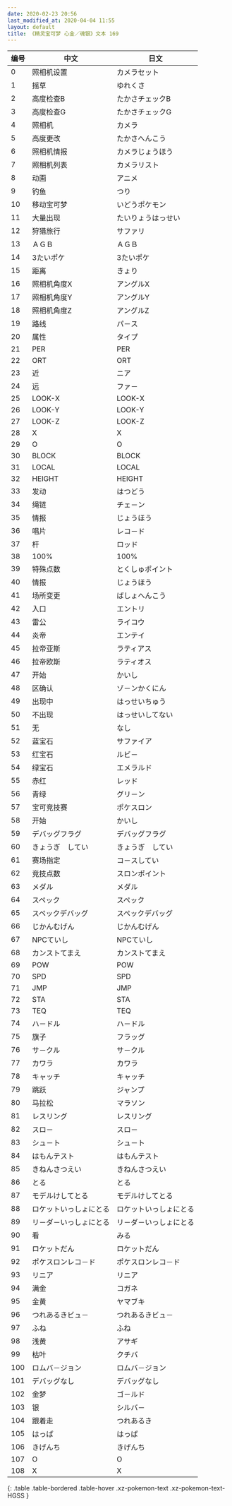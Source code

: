 ```yaml
---
date: 2020-02-23 20:56
last_modified_at: 2020-04-04 11:55
layout: default
title: 《精灵宝可梦 心金／魂银》文本 169
---
```

| 编号 | 中文 | 日文 |
| ---- | ---- | ---- |
| 0 | 照相机设置 | カメラセット |
| 1 | 摇草 | ゆれくさ |
| 2 | 高度检查B | たかさチェックB |
| 3 | 高度检查G | たかさチェックG |
| 4 | 照相机 | カメラ |
| 5 | 高度更改 | たかさへんこう |
| 6 | 照相机情报 | カメラじょうほう |
| 7 | 照相机列表 | カメラリスト |
| 8 | 动画 | アニメ |
| 9 | 钓鱼 | つり |
| 10 | 移动宝可梦 | いどうポケモン |
| 11 | 大量出现 | たいりょうはっせい |
| 12 | 狩猎旅行 | サファリ |
| 13 | ＡＧＢ | ＡＧＢ |
| 14 | 3たいポケ | 3たいポケ |
| 15 | 距离 | きょり |
| 16 | 照相机角度X | アングルX |
| 17 | 照相机角度Y | アングルY |
| 18 | 照相机角度Z | アングルZ |
| 19 | 路线 | パ－ス |
| 20 | 属性 | タイプ |
| 21 | PER | PER |
| 22 | ORT | ORT |
| 23 | 近 | ニア |
| 24 | 远 | ファ－ |
| 25 | LOOK-X | LOOK-X |
| 26 | LOOK-Y | LOOK-Y |
| 27 | LOOK-Z | LOOK-Z |
| 28 | X | X |
| 29 | O | O |
| 30 | BLOCK | BLOCK |
| 31 | LOCAL | LOCAL |
| 32 | HEIGHT | HEIGHT |
| 33 | 发动 | はつどう |
| 34 | 绳链 | チェ－ン |
| 35 | 情报 | じょうほう |
| 36 | 唱片 | レコ－ド |
| 37 | 杆 | ロッド |
| 38 | 100% | 100% |
| 39 | 特殊点数 | とくしゅポイント |
| 40 | 情报 | じょうほう |
| 41 | 场所变更 | ばしょへんこう |
| 42 | 入口 | エントリ |
| 43 | 雷公 | ライコウ |
| 44 | 炎帝 | エンテイ |
| 45 | 拉帝亚斯 | ラティアス |
| 46 | 拉帝欧斯 | ラティオス |
| 47 | 开始 | かいし |
| 48 | 区确认 | ゾ－ンかくにん |
| 49 | 出现中 | はっせいちゅう |
| 50 | 不出现 | はっせいしてない |
| 51 | 无 | なし |
| 52 | 蓝宝石 | サファイア |
| 53 | 红宝石 | ルビ－ |
| 54 | 绿宝石 | エメラルド |
| 55 | 赤红 | レッド |
| 56 | 青绿 | グリ－ン |
| 57 | 宝可竞技赛 | ポケスロン |
| 58 | 开始 | かいし |
| 59 | デバッグフラグ | デバッグフラグ |
| 60 | きょうぎ　してい | きょうぎ　してい |
| 61 | 赛场指定 | コ－スしてい |
| 62 | 竞技点数 | スロンポイント |
| 63 | メダル | メダル |
| 64 | スペック | スペック |
| 65 | スペックデバッグ | スペックデバッグ |
| 66 | じかんむげん | じかんむげん |
| 67 | NPCていし | NPCていし |
| 68 | カンストてまえ | カンストてまえ |
| 69 | POW | POW |
| 70 | SPD | SPD |
| 71 | JMP | JMP |
| 72 | STA | STA |
| 73 | TEQ | TEQ |
| 74 | ハ－ドル | ハ－ドル |
| 75 | 旗子 | フラッグ |
| 76 | サ－クル | サ－クル |
| 77 | カワラ | カワラ |
| 78 | キャッチ | キャッチ |
| 79 | 跳跃 | ジャンプ |
| 80 | 马拉松 | マラソン |
| 81 | レスリング | レスリング |
| 82 | スロ－ | スロ－ |
| 83 | シュ－ト | シュ－ト |
| 84 | はもんテスト | はもんテスト |
| 85 | きねんさつえい | きねんさつえい |
| 86 | とる | とる |
| 87 | モデルけしてとる | モデルけしてとる |
| 88 | ロケットいっしょにとる | ロケットいっしょにとる |
| 89 | リ－ダ－いっしょにとる | リ－ダ－いっしょにとる |
| 90 | 看 | みる |
| 91 | ロケットだん | ロケットだん |
| 92 | ポケスロンレコ－ド | ポケスロンレコ－ド |
| 93 | リニア | リニア |
| 94 | 满金 | コガネ |
| 95 | 金黄 | ヤマブキ |
| 96 | つれあるきビュ－ | つれあるきビュ－ |
| 97 | ふね | ふね |
| 98 | 浅黄 | アサギ |
| 99 | 枯叶 | クチバ |
| 100 | ロムバ－ジョン | ロムバ－ジョン |
| 101 | デバッグなし | デバッグなし |
| 102 | 金梦 | ゴ－ルド |
| 103 | 银 | シルバ－ |
| 104 | 跟着走 | つれあるき |
| 105 | はっぱ | はっぱ |
| 106 | きげんち | きげんち |
| 107 | O | O |
| 108 | X | X |
{: .table .table-bordered .table-hover .xz-pokemon-text .xz-pokemon-text-HGSS }